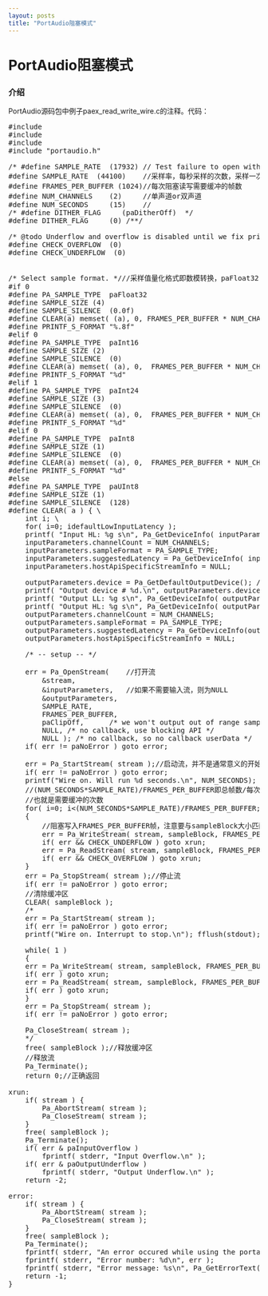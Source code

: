 ```yaml
---
layout: posts
title: "PortAudio阻塞模式"
---
```


# PortAudio阻塞模式
### 介绍
PortAudio源码包中例子paex_read_write_wire.c的注释。代码：
<pre class="prettyprint linenums">
#include <stdio.h>
#include <stdlib.h>
#include <string.h>
#include "portaudio.h"

/* #define SAMPLE_RATE  (17932) // Test failure to open with this value. */
#define SAMPLE_RATE  (44100)    //采样率，每秒采样的次数，采样一次的数据称为一帧
#define FRAMES_PER_BUFFER (1024)//每次阻塞读写需要缓冲的帧数
#define NUM_CHANNELS    (2)		//单声道or双声道
#define NUM_SECONDS     (15)	//
/* #define DITHER_FLAG     (paDitherOff)  */
#define DITHER_FLAG     (0) /**/

/* @todo Underflow and overflow is disabled until we fix priming of blocking write. */
#define CHECK_OVERFLOW  (0)
#define CHECK_UNDERFLOW  (0)


/* Select sample format. *///采样值量化格式即数模转换，paFloat32, paInt32, paInt24, paInt16, paInt8 ...
#if 0
#define PA_SAMPLE_TYPE  paFloat32
#define SAMPLE_SIZE (4)
#define SAMPLE_SILENCE  (0.0f)
#define CLEAR(a) memset( (a), 0, FRAMES_PER_BUFFER * NUM_CHANNELS * SAMPLE_SIZE )
#define PRINTF_S_FORMAT "%.8f"
#elif 0
#define PA_SAMPLE_TYPE  paInt16
#define SAMPLE_SIZE (2)
#define SAMPLE_SILENCE  (0)
#define CLEAR(a) memset( (a), 0,  FRAMES_PER_BUFFER * NUM_CHANNELS * SAMPLE_SIZE )
#define PRINTF_S_FORMAT "%d"
#elif 1
#define PA_SAMPLE_TYPE  paInt24
#define SAMPLE_SIZE (3)
#define SAMPLE_SILENCE  (0)
#define CLEAR(a) memset( (a), 0,  FRAMES_PER_BUFFER * NUM_CHANNELS * SAMPLE_SIZE )
#define PRINTF_S_FORMAT "%d"
#elif 0
#define PA_SAMPLE_TYPE  paInt8
#define SAMPLE_SIZE (1)
#define SAMPLE_SILENCE  (0)
#define CLEAR(a) memset( (a), 0,  FRAMES_PER_BUFFER * NUM_CHANNELS * SAMPLE_SIZE )
#define PRINTF_S_FORMAT "%d"
#else
#define PA_SAMPLE_TYPE  paUInt8
#define SAMPLE_SIZE (1)
#define SAMPLE_SILENCE  (128)
#define CLEAR( a ) { \
	int i; \
	for( i=0; i<FRAMES_PER_BUFFER*NUM_CHANNELS; i++ ) \
	((unsigned char *)a)[i] = (SAMPLE_SILENCE); \
}
#define PRINTF_S_FORMAT "%d"
#endif


/*******************************************************************/
int main(void);
int main(void)
{
	PaStreamParameters inputParameters, outputParameters;
	PaStream *stream = NULL;
	PaError err;
	char *sampleBlock;
	int i;
	int numBytes;


	printf("patest_read_write_wire.c\n"); fflush(stdout);

	//每次阻塞读写缓冲区所占字节数=缓冲的帧数*声道数*量化大小
	numBytes = FRAMES_PER_BUFFER * NUM_CHANNELS * SAMPLE_SIZE ;
	sampleBlock = (char *) malloc( numBytes );					//开辟缓冲区
	if( sampleBlock == NULL )
	{
		printf("Could not allocate record array.\n");
		exit(1);
	}
	CLEAR( sampleBlock );										//清除缓冲区

	err = Pa_Initialize();
	if( err != paNoError ) goto error;

	inputParameters.device = Pa_GetDefaultInputDevice(); /* default input device */
	printf( "Input device # %d.\n", inputParameters.device );
	printf( "Input LL: %g s\n", Pa_GetDeviceInfo( inputParameters.device )->defaultLowInputLatency );
	printf( "Input HL: %g s\n", Pa_GetDeviceInfo( inputParameters.device )->defaultHighInputLatency );
	inputParameters.channelCount = NUM_CHANNELS;
	inputParameters.sampleFormat = PA_SAMPLE_TYPE;
	inputParameters.suggestedLatency = Pa_GetDeviceInfo( inputParameters.device )->defaultHighInputLatency;
	inputParameters.hostApiSpecificStreamInfo = NULL;

	outputParameters.device = Pa_GetDefaultOutputDevice(); /* default output device */
	printf( "Output device # %d.\n", outputParameters.device );
	printf( "Output LL: %g s\n", Pa_GetDeviceInfo( outputParameters.device )->defaultLowOutputLatency );
	printf( "Output HL: %g s\n", Pa_GetDeviceInfo( outputParameters.device )->defaultHighOutputLatency );
	outputParameters.channelCount = NUM_CHANNELS;
	outputParameters.sampleFormat = PA_SAMPLE_TYPE;
	outputParameters.suggestedLatency = Pa_GetDeviceInfo(outputParameters.device)->defaultHighOutputLatency;
	outputParameters.hostApiSpecificStreamInfo = NULL;

	/* -- setup -- */

	err = Pa_OpenStream(	//打开流
		&stream,
		&inputParameters,	//如果不需要输入流，则为NULL
		&outputParameters,
		SAMPLE_RATE,
		FRAMES_PER_BUFFER,
		paClipOff,      /* we won't output out of range samples so don't bother clipping them */
		NULL, /* no callback, use blocking API */
		NULL ); /* no callback, so no callback userData */
	if( err != paNoError ) goto error;

	err = Pa_StartStream( stream );//启动流，并不是通常意义的开始播放，需要write才能播放
	if( err != paNoError ) goto error;
	printf("Wire on. Will run %d seconds.\n", NUM_SECONDS); fflush(stdout);
	//(NUM_SECONDS*SAMPLE_RATE)/FRAMES_PER_BUFFER即总帧数/每次缓冲的帧数
	//也就是需要缓冲的次数
	for( i=0; i<(NUM_SECONDS*SAMPLE_RATE)/FRAMES_PER_BUFFER; ++i )
	{
		//阻塞写入FRAMES_PER_BUFFER帧，注意要与sampleBlock大小匹配
		err = Pa_WriteStream( stream, sampleBlock, FRAMES_PER_BUFFER );
		if( err && CHECK_UNDERFLOW ) goto xrun;
		err = Pa_ReadStream( stream, sampleBlock, FRAMES_PER_BUFFER );
		if( err && CHECK_OVERFLOW ) goto xrun;
	}
	err = Pa_StopStream( stream );//停止流
	if( err != paNoError ) goto error;
	//清除缓冲区
	CLEAR( sampleBlock );
	/*
	err = Pa_StartStream( stream );
	if( err != paNoError ) goto error;
	printf("Wire on. Interrupt to stop.\n"); fflush(stdout);

	while( 1 )
	{
	err = Pa_WriteStream( stream, sampleBlock, FRAMES_PER_BUFFER );
	if( err ) goto xrun;
	err = Pa_ReadStream( stream, sampleBlock, FRAMES_PER_BUFFER );
	if( err ) goto xrun;
	}
	err = Pa_StopStream( stream );
	if( err != paNoError ) goto error;

	Pa_CloseStream( stream );
	*/
	free( sampleBlock );//释放缓冲区
	//释放流
	Pa_Terminate();
	return 0;//正确返回

xrun:
	if( stream ) {
		Pa_AbortStream( stream );
		Pa_CloseStream( stream );
	}
	free( sampleBlock );
	Pa_Terminate();
	if( err & paInputOverflow )
		fprintf( stderr, "Input Overflow.\n" );
	if( err & paOutputUnderflow )
		fprintf( stderr, "Output Underflow.\n" );
	return -2;

error:
	if( stream ) {
		Pa_AbortStream( stream );
		Pa_CloseStream( stream );
	}
	free( sampleBlock );
	Pa_Terminate();
	fprintf( stderr, "An error occured while using the portaudio stream\n" );
	fprintf( stderr, "Error number: %d\n", err );
	fprintf( stderr, "Error message: %s\n", Pa_GetErrorText( err ) );
	return -1;
}
</xmp>